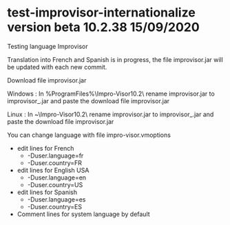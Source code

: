 # test-improvisor-internationalize version beta 10.2.38 15/09/2020
Testing language Improvisor

Translation into French and Spanish is in progress, the file improvisor.jar will be updated with each new commit.

Download file improvisor.jar

Windows :
In %ProgramFiles%\Impro-Visor10.2\ rename improvisor.jar to improvisor_.jar and paste the download file improvisor.jar

Linux :
In ~\Impro-Visor10.2\ rename improvisor.jar to improvisor_.jar and paste the download file improvisor.jar

You can change language with file impro-visor.vmoptions
* edit lines for French
     * -Duser.language=fr
     * -Duser.country=FR
* edit lines for English USA
    * -Duser.language=en
    * -Duser.country=US
* edit lines for Spanish
    * -Duser.language=es
    * -Duser.country=ES
* Comment lines for system language by default

